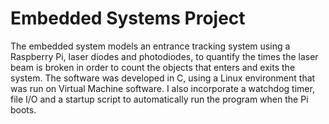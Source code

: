 # Embedded Systems Project

The embedded system models an entrance tracking system using a Raspberry Pi, laser diodes and photodiodes, to quantify the times the laser beam is broken in order to count the objects that enters and exits the system. The software was developed in C, using a Linux environment that was run on Virtual Machine software. I also incorporate a watchdog timer, file I/O and a startup script to automatically run the program when the Pi boots. 
